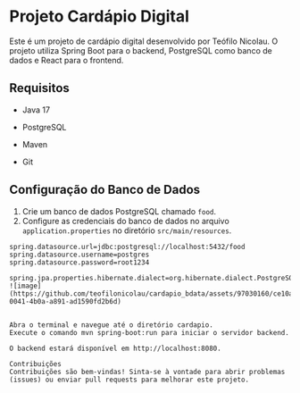 # Projeto Cardápio Digital

Este é um projeto de cardápio digital desenvolvido por Teófilo Nicolau. O projeto utiliza Spring Boot para o backend, PostgreSQL como banco de dados e React para o frontend.

## Requisitos

- Java 17

- PostgreSQL
- Maven
- Git

## Configuração do Banco de Dados

1. Crie um banco de dados PostgreSQL chamado `food`.
2. Configure as credenciais do banco de dados no arquivo `application.properties` no diretório `src/main/resources`.

```properties
spring.datasource.url=jdbc:postgresql://localhost:5432/food
spring.datasource.username=postgres
spring.datasource.password=root1234

spring.jpa.properties.hibernate.dialect=org.hibernate.dialect.PostgreSQLDialect
![image](https://github.com/teofilonicolau/cardapio_bdata/assets/97030160/ce10af29-0041-4b0a-a891-ad1590fd2b6d)


Abra o terminal e navegue até o diretório cardapio.
Execute o comando mvn spring-boot:run para iniciar o servidor backend.

O backend estará disponível em http://localhost:8080.

Contribuições
Contribuições são bem-vindas! Sinta-se à vontade para abrir problemas (issues) ou enviar pull requests para melhorar este projeto.

